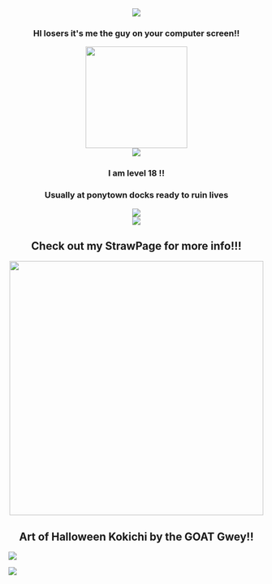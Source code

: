 
<div align="center">
  <img src="https://gifcity.carrd.co/assets/images/gallery54/418a5bc8.gif?v=e3c0bc0f"/>
</div>
  <h3 align="center">HI losers it's me the guy on your computer screen!!</h3>
<div align="center">
  <img src="https://i.pinimg.com/736x/9b/ce/35/9bce354e38b63ce445f2a0a267c0c05d.jpg" height="200"/>
</div>
<div align="center">
 <img src="https://gifcity.carrd.co/assets/images/gallery45/abef9b35.gif?v=e3c0bc0f"/>
</div>
  <h3 align="center">I am level 18 !!</h2>
<h3 align="center">Usually at ponytown docks ready to ruin lives</h3>
  <div align="center">
 <img src="https://gifcity.carrd.co/assets/images/gallery81/a0064aa4.gif?v=e3c0bc0f"/>
</div>
  <div align="center">
 <img src="https://gifcity.carrd.co/assets/images/gallery44/b3795190.gif?v=e3c0bc0f"/>
</div>
  <h2 align="center">Check out my StrawPage for more info!!!</h2>
 <div align="center">
    <img src="https://i.ibb.co/Xx39qHbN/554662269-798044392607320-2474002606174231283-n.jpg"  height="500" />
</div
  <div align="right">
<h2 align="center">Art of Halloween Kokichi by the GOAT Gwey!!</h2>
 <img src="https://i8.glitter-graphics.org/pub/328/328258ktu8aabbac.gif"/>
</div>

![](https://komarev.com/ghpvc/?username=MrPapbee&color=ADD8E6&label=STALKER+COUNT)
 
